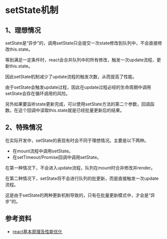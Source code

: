 # setState机制

## 1、理想情况

setState是“异步”的，调用setState只会提交一次state修改到队列中，不会直接修改this.state。

等到满足一定条件时，react会合并队列中的所有修改，触发一次update流程，更新this.state。

因此setState机制减少了update流程的触发次数，从而提高了性能。

由于setState会触发update过程，因此在update过程必经的生命周期中调用setState会存在循环调用的风险。

另外如果要监听state更新完成，可以使用setState方法的第二个参数，回调函数。在这个回调中读取this.state就是已经批量更新后的结果。

## 2、特殊情况

在实际开发中，setState的表现有时会不同于理想情况。主要是以下两种。

- 在mount流程中调用setState。
- 在setTimeout/Promise回调中调用setState。

在第一种情况下，不会进入update流程，队列在mount时合并修改并render。

在第二种情况下，setState将不会进行队列的批更新，而是直接触发一次update流程。

这是由于setState的两种更新机制导致的，只有在批量更新模式中，才会是“异步”的。

## 参考资料

- [react基本原理及性能优化](https://segmentfault.com/a/1190000015648248)
